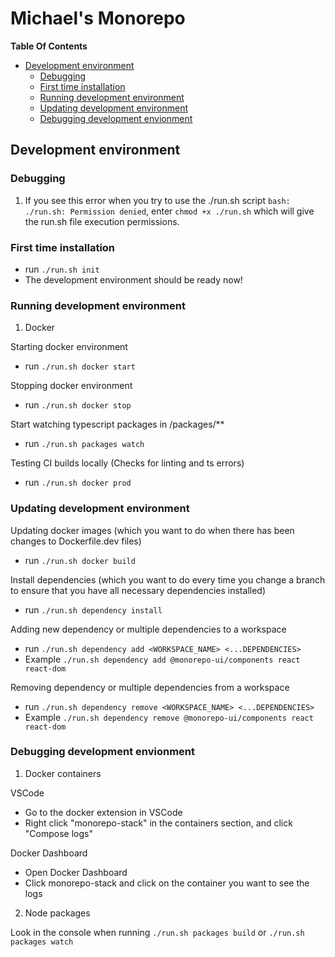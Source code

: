 # Michael's Monorepo

**Table Of Contents**

-   [Development environment](#development-environment)
    -   [Debugging](#debugging)
    -   [First time installation](#first-time-installation)
    -   [Running development environment](#running-development-environment)
    -   [Updating development environment](#updating-development-environment)
    -   [Debugging development envionment](#debugging-development-envionment)

## Development environment

### Debugging

1. If you see this error when you try to use the ./run.sh script `bash: ./run.sh: Permission denied`, enter `chmod +x ./run.sh` which will give the run.sh file execution permissions.

### First time installation

-   run `./run.sh init`
-   The development environment should be ready now!

### Running development environment

1. Docker

Starting docker environment

-   run `./run.sh docker start`

Stopping docker environment

-   run `./run.sh docker stop`

Start watching typescript packages in /packages/\*\*

-   run `./run.sh packages watch`

Testing CI builds locally (Checks for linting and ts errors)

-   run `./run.sh docker prod`

### Updating development environment

Updating docker images (which you want to do when there has been changes to Dockerfile.dev files)

-   run `./run.sh docker build`

Install dependencies (which you want to do every time you change a branch to ensure that you have all necessary dependencies installed)

-   run `./run.sh dependency install`

Adding new dependency or multiple dependencies to a workspace

-   run `./run.sh dependency add <WORKSPACE_NAME> <...DEPENDENCIES>`
-   Example `./run.sh dependency add @monorepo-ui/components react react-dom`

Removing dependency or multiple dependencies from a workspace

-   run `./run.sh dependency remove <WORKSPACE_NAME> <...DEPENDENCIES>`
-   Example `./run.sh dependency remove @monorepo-ui/components react react-dom`

### Debugging development envionment

1. Docker containers

VSCode

-   Go to the docker extension in VSCode
-   Right click "monorepo-stack" in the containers section, and click "Compose logs"

Docker Dashboard

-   Open Docker Dashboard
-   Click monorepo-stack and click on the container you want to see the logs

2. Node packages

Look in the console when running `./run.sh packages build` or `./run.sh packages watch`
